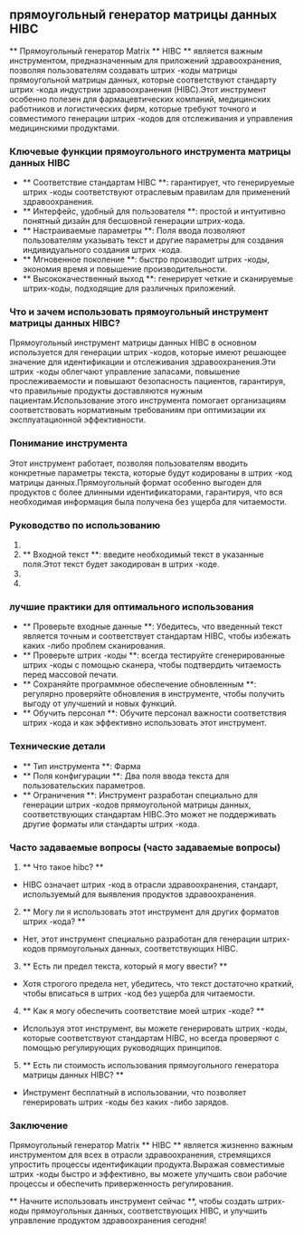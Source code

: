## прямоугольный генератор матрицы данных HIBC

** Прямоугольный генератор Matrix ** HIBC ** является важным инструментом, предназначенным для приложений здравоохранения, позволяя пользователям создавать штрих -коды матрицы прямоугольной матрицы данных, которые соответствуют стандарту штрих -кода индустрии здравоохранения (HIBC).Этот инструмент особенно полезен для фармацевтических компаний, медицинских работников и логистических фирм, которые требуют точного и совместимого генерации штрих -кодов для отслеживания и управления медицинскими продуктами.

### Ключевые функции прямоугольного инструмента матрицы данных HIBC

- ** Соответствие стандартам HIBC **: гарантирует, что генерируемые штрих -коды соответствуют отраслевым правилам для применений здравоохранения.
- ** Интерфейс, удобный для пользователя **: простой и интуитивно понятный дизайн для бесшовной генерации штрих-кода.
- ** Настраиваемые параметры **: Поля ввода позволяют пользователям указывать текст и другие параметры для создания индивидуального создания штрих -кода.
- ** Мгновенное поколение **: быстро производит штрих -коды, экономия время и повышение производительности.
- ** Высококачественный выход **: генерирует четкие и сканируемые штрих-коды, подходящие для различных приложений.

### Что и зачем использовать прямоугольный инструмент матрицы данных HIBC?

Прямоугольный инструмент матрицы данных HIBC в основном используется для генерации штрих -кодов, которые имеют решающее значение для идентификации и отслеживания здравоохранения.Эти штрих -коды облегчают управление запасами, повышение прослеживаемости и повышают безопасность пациентов, гарантируя, что правильные продукты доставляются нужным пациентам.Использование этого инструмента помогает организациям соответствовать нормативным требованиям при оптимизации их эксплуатационной эффективности.

### Понимание инструмента

Этот инструмент работает, позволяя пользователям вводить конкретные параметры текста, которые будут кодированы в штрих -код матрицы данных.Прямоугольный формат особенно выгоден для продуктов с более длинными идентификаторами, гарантируя, что вся необходимая информация была получена без ущерба для читаемости.

### Руководство по использованию

1.
2. ** Входной текст **: введите необходимый текст в указанные поля.Этот текст будет закодирован в штрих -коде.
3.
4.

### лучшие практики для оптимального использования

- ** Проверьте входные данные **: Убедитесь, что введенный текст является точным и соответствует стандартам HIBC, чтобы избежать каких -либо проблем сканирования.
- ** Проверьте штрих -коды **: всегда тестируйте сгенерированные штрих -коды с помощью сканера, чтобы подтвердить читаемость перед массовой печати.
- ** Сохраняйте программное обеспечение обновленным **: регулярно проверяйте обновления в инструменте, чтобы получить выгоду от улучшений и новых функций.
- ** Обучить персонал **: Обучите персонал важности соответствия штрих -кода и как эффективно использовать этот инструмент.

### Технические детали

- ** Тип инструмента **: Фарма
- ** Поля конфигурации **: Два поля ввода текста для пользовательских параметров.
- ** Ограничения **: Инструмент разработан специально для генерации штрих -кодов прямоугольной матрицы данных, соответствующих стандартам HIBC.Это может не поддерживать другие форматы или стандарты штрих -кода.

### Часто задаваемые вопросы (часто задаваемые вопросы)

1. ** Что такое hibc? **
- HIBC означает штрих -код в отрасли здравоохранения, стандарт, используемый для выявления продуктов здравоохранения.

2. ** Могу ли я использовать этот инструмент для других форматов штрих -кода? **
- Нет, этот инструмент специально разработан для генерации штрих-кодов прямоугольных данных, соответствующих HIBC.

3. ** Есть ли предел текста, который я могу ввести? **
- Хотя строгого предела нет, убедитесь, что текст достаточно краткий, чтобы вписаться в штрих -код без ущерба для читаемости.

4. ** Как я могу обеспечить соответствие моей штрих -коде? **
- Используя этот инструмент, вы можете генерировать штрих -коды, которые соответствуют стандартам HIBC, но всегда проверяют с помощью регулирующих руководящих принципов.

5. ** Есть ли стоимость использования прямоугольного генератора матрицы данных HIBC? **
- Инструмент бесплатный в использовании, что позволяет генерировать штрих -коды без каких -либо зарядов.

### Заключение

Прямоугольный генератор Matrix ** HIBC ** является жизненно важным инструментом для всех в отрасли здравоохранения, стремящихся упростить процессы идентификации продукта.Выражая совместимые штрих -коды быстро и эффективно, вы можете улучшить свои рабочие процессы и обеспечить приверженность регулирования.

** Начните использовать инструмент сейчас **, чтобы создать штрих-коды прямоугольных данных, соответствующих HIBC, и улучшить управление продуктом здравоохранения сегодня!